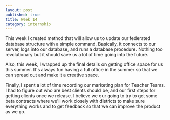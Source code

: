 ```yaml
---
layout: post
published: true
title: Week 14
category: internship
---
```



This week I created method that will allow us to update our federated database structure with a simple command. Basically, it connects to our server, logs into our database, and runs a database procedure. Nothing too revolutionary but it should save us a lot of time going into the future.

Also, this week, I wrapped up the final details on getting office space for us this summer. It's always fun having a full office in the summer so that we can spread out and make it a creative space. 

Finally, I spent a lot of time recording our marketing plan for Teacher Teams. I had to figure out who are best clients should be, and our first steps for getting clients once we release. I believe we our going to try to get some beta contracts where we'll work closely with districts to make sure everything works and to get feedback so that we can improve the product as we go. 

